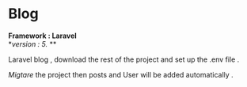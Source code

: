 # Blog

**Framework : Laravel** <br/>
**version : 5.* **

Laravel blog , download the rest of the project and set up the .env file .

*Migtare* the project then posts and User will be added automatically .
